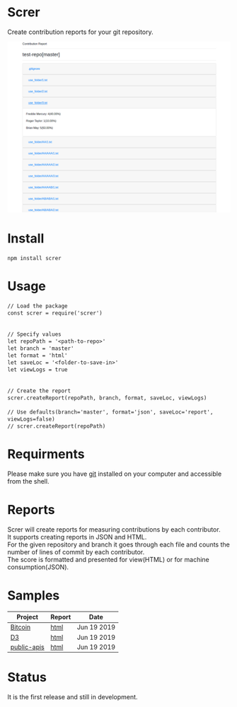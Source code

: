 # Screr
Create contribution reports for your git repository.


![Sample report](https://raw.githubusercontent.com/amitlzkpa/screr/master/files/images/sample.png)


# Install
```
npm install screr
```


# Usage
```
// Load the package
const screr = require('screr')


// Specify values
let repoPath = '<path-to-repo>'
let branch = 'master'
let format = 'html'
let saveLoc = '<folder-to-save-in>'
let viewLogs = true


// Create the report
screr.createReport(repoPath, branch, format, saveLoc, viewLogs)

// Use defaults(branch='master', format='json', saveLoc='report', viewLogs=false)
// screr.createReport(repoPath)

```


# Requirments
Please make sure you have [git](https://git-scm.com/) installed on your computer and accessible from the shell.


# Reports
Screr will create reports for measuring contributions by each contributor.  
It supports creating reports in JSON and HTML.  
For the given repository and branch it goes through each file and counts the number of lines of commit by each contributor.  
The score is formatted and presented for view(HTML) or for machine consumption(JSON).  


# Samples
| Project        													| Report  																				| Date  			|
| ---																| ---																					| ---				|
| [Bitcoin](https://github.com/bitcoin/bitcoin)        				| [html](https://screr-website.herokuapp.com/reports/bitcoin[master]/index.html)  		| Jun 19 2019  		|
| [D3](https://github.com/d3/d3)	                  				| [html](https://screr-website.herokuapp.com/reports/d3[master]/index.html)  			| Jun 19 2019  		|
| [public-apis](https://github.com/public-apis/public-apis)     	| [html](https://screr-website.herokuapp.com/reports/public-apis[master]/index.html)  	| Jun 19 2019  		|


# Status
It is the first release and still in development.

